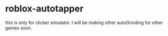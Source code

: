 # roblox-autotapper
this is only for clicker simulator. I will be making other autoGrinding for other games soon.
